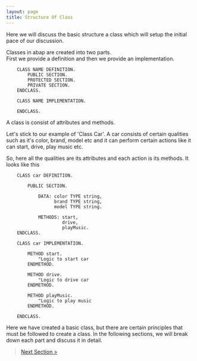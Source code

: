 ```yaml
---
layout: page
title: Structure Of Class
---
```


Here we will discuss the basic structure a class which will setup the initial pace of our discussion.  

Classes in abap are created into two parts.  
First we provide a definition and then we provide an implementation.

```
    CLASS NAME DEFINITION.
        PUBLIC SECTION.
        PROTECTED SECTION.
        PRIVATE SECTION.
    ENDCLASS.

    CLASS NAME IMPLEMENTATION.

    ENDCLASS.
```

A class is consist of attributes and methods.  

Let's stick to our example of 'Class Car'. A car consists of certain qualities such as it's color, brand, model etc and it can perform certain actions like it can start, drive, play music etc.

So, here all the qualities are its attributes and each action is its methods. It looks like this

```
    CLASS car DEFINITION.

        PUBLIC SECTION.

            DATA: color TYPE string,
                  brand TYPE string,
                  model TYPE string.

            METHODS: start,
                     drive,
                     playMusic.
    ENDCLASS.

    CLASS car IMPLEMENTATION.

        METHOD start.
            "Logic to start car
        ENDMETHOD.

        METHOD drive.
            "Logic to drive car
        ENDMETHOD.

        METHOD playMusic.
            "Logic to play music
        ENDMETHOD.

    ENDCLASS.
```

Here we have created a basic class, but there are certain principles that must be followed to create a class. In the following sections, we will break down each part and discuss it in detail.

> [Next Section >](oops-principles.md)
